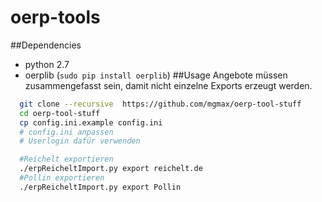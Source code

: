 oerp-tools
==========

##Dependencies
* python 2.7
* oerplib (`sudo pip install oerplib`)
##Usage
Angebote müssen zusammengefasst sein, damit nicht einzelne Exports erzeugt werden.
```bash
  git clone --recursive  https://github.com/mgmax/oerp-tool-stuff
  cd oerp-tool-stuff
  cp config.ini.example config.ini
  # config.ini anpassen
  # Userlogin dafür verwenden

  #Reichelt exportieren
  ./erpReicheltImport.py export reichelt.de
  #Pollin exportieren
  ./erpReicheltImport.py export Pollin
```
